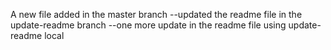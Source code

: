 A new file added in the master branch
--updated the readme file in the update-readme branch
--one more update in the readme file using update-readme local
